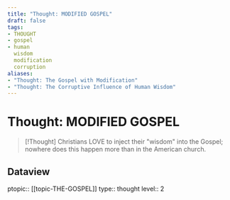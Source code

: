 ```yaml
---
title: "Thought: MODIFIED GOSPEL"
draft: false
tags:
- THOUGHT
- gospel
- human
  wisdom
  modification
  corruption
aliases:
- "Thought: The Gospel with Modification"
- "Thought: The Corruptive Influence of Human Wisdom"
---
```

# Thought: MODIFIED GOSPEL
> [!Thought]
> Christians LOVE to inject their "wisdom" into the Gospel; nowhere does this happen more than in the American church.

## Dataview
ptopic:: [[topic-THE-GOSPEL]]
type:: thought
level:: 2
